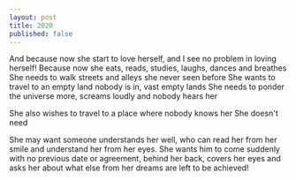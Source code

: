 ```yaml
---
layout: post
title: 2020
published: false
---
```


And because now she start to love herself, and I see no problem in loving herself!
Because now she eats, reads, studies, laughs, dances and breathes
She needs to walk streets and alleys she never seen before
She wants to travel to an empty land nobody is in, vast empty lands
She needs to ponder the universe more, screams loudly and nobody hears her

She also wishes to travel to a place where nobody knows her
She doesn't need 

She may want someone understands her well, who can read her from her smile and understand her from her eyes.
She wants him to come suddenly with no previous date or agreement, behind her back, covers her eyes and asks her about what else from her dreams are left to be achieved!
